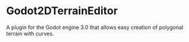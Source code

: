 # Godot2DTerrainEditor
A plugin for the Godot engine 3.0 that allows easy creation of polygonal terrain with curves.
